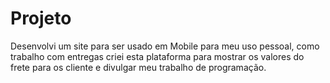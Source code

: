 # Projeto
 Desenvolvi um site para ser usado em Mobile para meu uso pessoal, como trabalho com entregas criei esta plataforma para mostrar os valores do frete para os cliente e divulgar meu trabalho de programação. 
